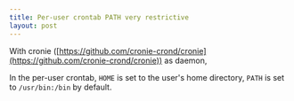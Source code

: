 ```yaml
---
title: Per-user crontab PATH very restrictive
layout: post
---
```


With cronie ([https://github.com/cronie-crond/cronie](https://github.com/cronie-crond/cronie)) as daemon, 

In the per-user crontab, `HOME` is set to the user's home directory, `PATH` is set to `/usr/bin:/bin` by default.
